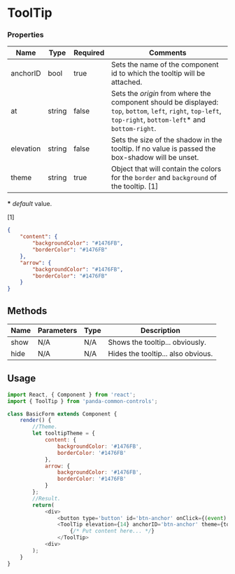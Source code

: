 # ToolTip

### Properties

| Name      | Type   | Required | Comments |
| ----------|--------|----------|----------|
| anchorID  | bool   | true     | Sets the name of the component id to which the tooltip will be attached. |
| at        | string | false    | Sets the _origin_ from where the component should be displayed: ``top``, ``bottom``, ``left``, ``right``, ``top-left``, ``top-right``, ``bottom-left``* and ``bottom-right``. |
| elevation | string | false    | Sets the size of the shadow in the tooltip. If no value is passed the box-shadow will be unset. |
| theme     | string | true     | Object that will contain the colors for the ``border`` and ``background`` of the tooltip. [1] |

**\*** _default_ value.

[1]
```json
{
    "content": {
        "backgroundColor": "#1476FB",
        "borderColor": "#1476FB"
    },
    "arrow": {
        "backgroundColor": "#1476FB",
        "borderColor": "#1476FB"
    }
}
```

## Methods

| Name | Parameters | Type | Description |
|------|------------|------|-------------|
| show | N/A        | N/A  | Shows the tooltip... obviously. |
| hide | N/A        | N/A  | Hides the tooltip... also obvious. |

## Usage

```javascript
import React, { Component } from 'react';
import { ToolTip } from 'panda-common-controls';

class BasicForm extends Component {
    render() {
        //Theme.        
		let tooltipTheme = {
			content: {
				backgroundColor: '#1476FB',
				borderColor: '#1476FB'
			},
			arrow: {
				backgroundColor: '#1476FB',
				borderColor: '#1476FB'
			}
		};
        //Result.
        return(
            <div>
                <button type='button' id='btn-anchor' onClick={(event) => { this.ToolTipInnerRef.show(); }}>Show ToolTip</button>
                <ToolTip elevation={14} anchorID='btn-anchor' theme={tooltipTheme} at='bottom-left' innerRef={tooltip => this.ToolTipInnerRef = tooltip}>
                    {/* Put content here... */}
                </ToolTip>
            <div>
        );
    }
}
```
